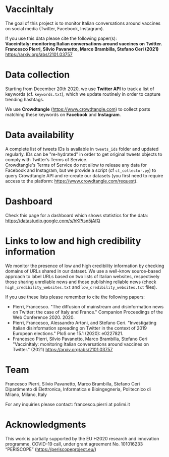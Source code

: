 # VaccinItaly
The goal of this project is to monitor Italian conversations around vaccines on social media (Twitter, Facebook, Instagram).

If you use this data please cite the following paper(s): <br>
**VaccinItaly: monitoring Italian conversations around vaccines on Twitter. Francesco Pierri, Silvio Pavanetto, Marco Brambilla, Stefano Ceri (2021)** https://arxiv.org/abs/2101.03757 <br>

# Data collection
Starting from December 20th 2020, we use **Twitter API** to track a list of keywords (cf. `keywords.txt`), which we update routinely in order to capture trending hashtags.

We use **Crowdtangle** (https://www.crowdtangle.com) to collect posts matching these keywords on **Facebook** and **Instagram**.

# Data availability
A complete list of tweets IDs is available in `tweets_ids` folder and updated regularly. IDs can be "re-hydrated" in order to get original tweets objects to comply with Twitter’s Terms of Service. <br>
Crowdtangle's Terms of Service do not allow to release any data for Facebook and Instagram, but we provide a script (cf `ct_collector.py`) to query Crowdtangle API and re-create our datasets (you first need to require access to the platform: https://www.crowdtangle.com/request).

# Dashboard
Check this page for a dashboard which shows statistics for the data: https://datastudio.google.com/s/hKPtsn5jAfQ

# Links to low and high credibility information
We monitor the presence of low and high credibility information by checking domains of URLs shared in our dataset. We use a well-know source-based approach to label URLs based on two lists of Italian websites, respectively those sharing unreliable news and those publishing reliable news (check `high_credibility_websites.txt` and `low_credibility_websites.txt` files).

If you use these lists please remember to cite the following papers:<br>
* Pierri, Francesco. "The diffusion of mainstream and disinformation news on Twitter: the case of Italy and France." Companion Proceedings of the Web Conference 2020. 2020. <br>
* Pierri, Francesco, Alessandro Artoni, and Stefano Ceri. "Investigating Italian disinformation spreading on Twitter in the context of 2019 European elections." PloS one 15.1 (2020): e0227821. <br>
* Francesco Pierri, Silvio Pavanetto, Marco Brambilla, Stefano Ceri "VaccinItaly: monitoring Italian conversations around vaccines on Twitter." (2021) https://arxiv.org/abs/2101.03757  <br>

# Team
Francesco Pierri, Silvio Pavanetto, Marco Brambilla, Stefano Ceri <br>
Dipartimento di Elettronica, Informatica e Bioingegneria, Politecnico di Milano, Milano, Italy

For any inquiries please contact: francesco.pierri at polimi.it

# Acknowledgments
This work is partially supported by the EU H2020 research and innovation programme, COVID-19 call, under grant agreement No. 101016233 “PERISCOPE” (https://periscopeproject.eu/)
